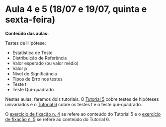 # Aula 4 e 5 (18/07 e 19/07, quinta e sexta-feira)

**Conteúdo das aulas:**

Testes de Hipótese:

* Estatística de Teste
* Distribuição de Referência
* Valor esperado (ou valor médio)
* Valor p
* Nível de Significância
* Tipos de Erro nos testes
* Teste t
* Teste Qui-quadrado

Nestas aulas, faremos dois tutoriais. O [Tutorial 5](https://github.com/lgelape/modus_2019/blob/master/Tutoriais/Tutorial5.md) cobre testes de hipóteses univariados e o [Tutorial 6](https://github.com/lgelape/modus_2019/blob/master/Tutoriais/Tutorial6.md) cobre os testes t e o teste qui-quadrado.

O [exercício de fixação n. 4](https://github.com/lgelape/modus_2019/blob/master/Exercicios/Exercicio4.md) se refere ao conteúdo do Tutorial 5 e o [exercício de fixação n. 5](https://github.com/lgelape/modus_2019/blob/master/Exercicios/Exercicio5.md) se refere ao conteúdo do Tutorial 6.
